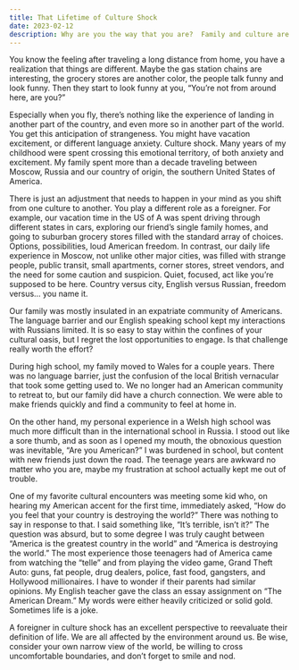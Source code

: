 ```yaml
---
title: That Lifetime of Culture Shock
date: 2023-02-12
description: Why are you the way that you are?  Family and culture are the soil in which we grow.  Don’t be a victim of culture, be wise to avoid ignorant assimilation.
---
```


You know the feeling after traveling a long distance from home, you have a realization that things are different.  Maybe the gas station chains are interesting, the grocery stores are another color, the people talk funny and look funny.  Then they start to look funny at you, “You’re not from around here, are you?”  

Especially when you fly, there’s nothing like the experience of landing in another part of the country, and even more so in another part of the world.  You get this anticipation of strangeness.  You might have vacation excitement, or different language anxiety.  Culture shock.  Many years of my childhood were spent crossing this emotional territory, of both anxiety and excitement.  My family spent more than a decade traveling between Moscow, Russia and our country of origin, the southern United States of America.  

There is just an adjustment that needs to happen in your mind as you shift from one culture to another.  You play a different role as a foreigner.  For example, our vacation time in the US of A was spent driving through different states in cars, exploring our friend’s single family homes, and going to suburban grocery stores filled with the standard array of choices.  Options, possibilities, loud American freedom.  In contrast, our daily life experience in Moscow, not unlike other major cities, was filled with strange people, public transit, small apartments, corner stores, street vendors, and the need for some caution and suspicion.  Quiet, focused, act like you’re supposed to be here.  Country versus city, English versus Russian, freedom versus… you name it.

Our family was mostly insulated in an expatriate community of Americans.  The language barrier and our English speaking school kept my interactions with Russians limited.  It is so easy to stay within the confines of your cultural oasis, but I regret the lost opportunities to engage.  Is that challenge really worth the effort?  

During high school, my family moved to Wales for a couple years.  There was no language barrier, just the confusion of the local British vernacular that took some getting used to.  We no longer had an American community to retreat to, but our family did have a church connection.  We were able to make friends quickly and find a community to feel at home in.  

On the other hand, my personal experience in a Welsh high school was much more difficult than in the international school in Russia.  I stood out like a sore thumb, and as soon as I opened my mouth, the obnoxious question was inevitable, “Are you American?”  I was burdened in school, but content with new friends just down the road.  The teenage years are awkward no matter who you are, maybe my frustration at school actually kept me out of trouble.

One of my favorite cultural encounters was meeting some kid who, on hearing my American accent for the first time, immediately asked, “How do you feel that your country is destroying the world?”  There was nothing to say in response to that.  I said something like, “It’s terrible, isn’t it?”  The question was absurd, but to some degree I was truly caught between “America is the greatest country in the world” and “America is destroying the world.”  The most experience those teenagers had of America came from watching the “telle” and from playing the video game, Grand Theft Auto: guns, fat people, drug dealers, police, fast food, gangsters, and Hollywood millionaires.  I have to wonder if their parents had similar opinions.  My English teacher gave the class an essay assignment on “The American Dream.”  My words were either heavily criticized or solid gold.  Sometimes life is a joke.

A foreigner in culture shock has an excellent perspective to reevaluate their definition of life.  We are all affected by the environment around us.  Be wise, consider your own narrow view of the world, be willing to cross uncomfortable boundaries, and don’t forget to smile and nod.
